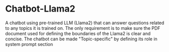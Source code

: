 # Chatbot-Llama2
A chatbot using pre-trained LLM (Llama2) that can answer questions related to any topics it is trained on.
The only requirement is to make sure the PDF document used for defining the boundaries of the Llama2 is clear and concise.
The chatbot can be made "Topic-specific" by defining its role in system prompt section

